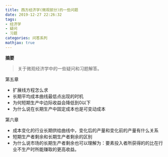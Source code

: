 ```yaml
---
title: 西方经济学(微观部分)的一些问题
date: 2019-12-27 22:26:32
tags:
- 经济学
- 疑问
- 习题
categories: 问答系列
mathjax: true
---
```

**摘要**
> 关于微观经济学中的一些疑问和习题解答。

<!--more-->

第五章
- 扩展线方程怎么求
- 长期平均成本曲线最低点出现的时机
- 为何短期生产中边际收益会降低到0以下
- 为什么说在长期生产中固定成本也是可变动成本

第六章
- 成本变化的行业长期供给曲线中，变化后的产量和变化前的产量有什么关系
- 短期生产者剩余和长期生产者剩余的区别
- 为什么说市场的长期生产者剩余也可以理解为：要素投入者所获得的的比在行业不生产时所能赚取的更高收益。

